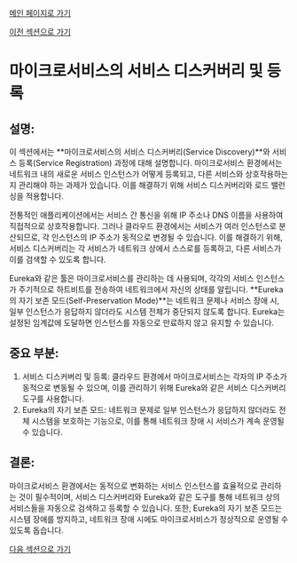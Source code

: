 [메인 페이지로 가기](main.md)

[이전 섹션으로 가기](section_5.md)

# 마이크로서비스의 서비스 디스커버리 및 등록

## 설명:

이 섹션에서는 **마이크로서비스의 서비스 디스커버리(Service Discovery)**와 서비스 등록(Service Registration) 과정에 대해 설명합니다. 마이크로서비스 환경에서는 네트워크 내의 새로운 서비스 인스턴스가 어떻게 등록되고, 다른 서비스와 상호작용하는지 관리해야 하는 과제가 있습니다. 이를 해결하기 위해 서비스 디스커버리와 로드 밸런싱을 적용합니다.

전통적인 애플리케이션에서는 서비스 간 통신을 위해 IP 주소나 DNS 이름을 사용하여 직접적으로 상호작용합니다. 그러나 클라우드 환경에서는 서비스가 여러 인스턴스로 분산되므로, 각 인스턴스의 IP 주소가 동적으로 변경될 수 있습니다. 이를 해결하기 위해, 서비스 디스커버리는 각 서비스가 네트워크 상에서 스스로를 등록하고, 다른 서비스가 이를 검색할 수 있도록 합니다.

Eureka와 같은 툴은 마이크로서비스를 관리하는 데 사용되며, 각각의 서비스 인스턴스가 주기적으로 하트비트를 전송하여 네트워크에서 자신의 상태를 알립니다. **Eureka의 자기 보존 모드(Self-Preservation Mode)**는 네트워크 문제나 서비스 장애 시, 일부 인스턴스가 응답하지 않더라도 시스템 전체가 중단되지 않도록 합니다. Eureka는 설정된 임계값에 도달하면 인스턴스를 자동으로 만료하지 않고 유지할 수 있습니다.

## 중요 부분:

 1. 서비스 디스커버리 및 등록: 클라우드 환경에서 마이크로서비스는 각자의 IP 주소가 동적으로 변동될 수 있으며, 이를 관리하기 위해 Eureka와 같은 서비스 디스커버리 도구를 사용합니다.
 2. Eureka의 자기 보존 모드: 네트워크 문제로 일부 인스턴스가 응답하지 않더라도 전체 시스템을 보호하는 기능으로, 이를 통해 네트워크 장애 시 서비스가 계속 운영될 수 있습니다.

## 결론:

마이크로서비스 환경에서는 동적으로 변화하는 서비스 인스턴스를 효율적으로 관리하는 것이 필수적이며, 서비스 디스커버리와 Eureka와 같은 도구를 통해 네트워크 상의 서비스들을 자동으로 검색하고 등록할 수 있습니다. 또한, Eureka의 자기 보존 모드는 시스템 장애를 방지하고, 네트워크 장애 시에도 마이크로서비스가 정상적으로 운영될 수 있도록 돕습니다.

[다음 섹션으로 가기](section_7.md)
